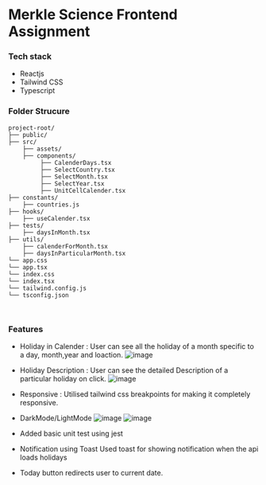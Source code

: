 # Merkle Science Frontend Assignment




### Tech stack

- Reactjs
- Tailwind CSS
- Typescript

### Folder Strucure
```
project-root/
├── public/
├── src/
    ├── assets/
    ├── components/
         ├── CalenderDays.tsx
         ├── SelectCountry.tsx
         ├── SelectMonth.tsx
         ├── SelectYear.tsx
         ├── UnitCellCalender.tsx
├── constants/
    ├── countries.js
├── hooks/
    ├── useCalender.tsx  
├── tests/
    ├── daysInMonth.tsx
├── utils/
    ├── calenderForMonth.tsx
    ├── daysInParticularMonth.tsx
└── app.css
└── app.tsx
└── index.css
└── index.tsx
└── tailwind.config.js
└── tsconfig.json

    
```
### Features 

- Holiday in Calender : 
   User can see all the holiday  of a month specific to a day, month,year and loaction.
  ![image](https://github.com/ramashish07/Assignment_Mercel_Science/assets/91429764/47179974-4c61-4015-939f-e2f05c50bb4c)

- Holiday Description : User can see the detailed Description of a particular holiday on click.
![image](https://github.com/ramashish07/Assignment_Mercel_Science/assets/91429764/e23fc26e-af52-4256-b7ec-538014b077cb)
- Responsive : Utilised tailwind css breakpoints for making  it completely responsive.
- DarkMode/LightMode
   ![image](https://github.com/ramashish07/Assignment_Merkle_Science/assets/91429764/107287bf-988c-4434-9e21-1a79648f7634)
   ![image](https://github.com/ramashish07/Assignment_Merkle_Science/assets/91429764/f1442281-2554-477c-8a3a-6ba41b7ca382)


- Added basic unit test using jest
- Notification using Toast
     Used toast for showing notification when the api loads holidays
- Today button redirects user to current date.

